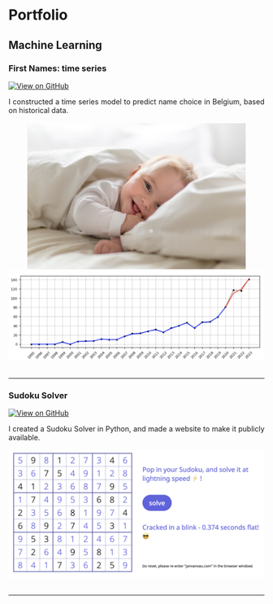 # Portfolio

## Machine Learning

### First Names: time series

[![View on GitHub](https://img.shields.io/badge/GitHub-View_on_GitHub-blue?logo=GitHub)]([https://github.com/JanVanCau/first-names/blob/main/first-names-8.ipynb])

<div style="text-align: justify">I constructed a time series model to predict name choice in Belgium, based on historical data.</div>
<br>
<center><img src="images/baby.jpeg"/></center>
<center><img src="images/Ada.png"/></center>
<br>

---
### Sudoku Solver

[![View on GitHub](https://img.shields.io/badge/GitHub-View_on_GitHub-blue?logo=GitHub)]([https://github.com/JanVanCau/sudoku])

<div style="text-align: justify">I created a Sudoku Solver in Python, and made a website to make it publicly available.</div>
<br>
<center><img src="images/sudoku.png"/></center>
<br>

---
